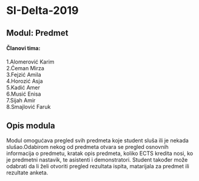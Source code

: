 # SI-Delta-2019

## Modul: Predmet

#### Članovi tima:

1.Alomerović Karim  
2.Ćeman Mirza  
3.Fejzić Amila  
4.Horozić Asja  
5.Kadić Amer  
6.Musić Enisa  
7.Sijah Amir  
8.Smajlović Faruk  

## Opis modula

Modul omogućava pregled svih predmeta koje student sluša ili je nekada slušao.Odabirom nekog od predmeta otvara se pregled osnovnih informacija o predmetu, kratak opis predmeta, koliko ECTS kredita nosi, ko je predmetni nastavik, te asistenti i demonstratori. Student također može odabrati da li želi otvoriti pregled rezultata ispita, matarijala za predmet ili rezultate anketa.
